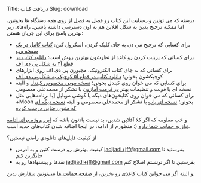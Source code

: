 Title: دریافت کتاب
Slug: download


درسته که می تونین وب‌سایت این کتاب رو فصل به فصل از روی همه دستگاه ها بخونین، اما ممکنه ترجیح بدین به شکل افلاین هم به اون دسترسی داشته باشین. راه‌های زیر بهترین پاسخ برای این جریان هستن:

- برای کسایی که ترجیح می دن به جای کلیک کردن، اسکرول کنن: [کتاب کامل در یک صفحه وب](/all.html)
- برای کسانی که پرینت کردن رو کاغذ از نظرشون بهترین روش است؛ [دانلود کتاب در قطع آ۴ به شکل پی دی اف](/justforfun_persian.pdf)
- برای کسانی که به جای کتاب الکترونیک، مجبورن پی دی اف روی ابزارهای کوچیکشون بخونن؛ [دانلود کتاب در قطع آ۵ کوچیک به شکل پی دی اف](/justforfun_persian_a5.pdf)
- برای کسایی که می خوان روی کیندل بخونن؛ [نسخه موبی مخصوص کیندل](/justforfun_persian.mobi) و البته نسخه ای با فونت و تنظیمات بهتر [در فرمت آمازون](/justforfun_persian.azw3) با تشکر از محمدعلی معصومی
- برای کسانی که می خوان روی کتابخون‌های دیگه یا گوشی موبایل [با برنامه‌هایی مثل +Moon بخونن؛ [نسخه ای پاب](/justforfun_persian.epub) با تشکر از محمدعلی معصومی و البته [نسخه دیگه ای که متین رضایی درست کرده](/justforfun_persian_rtl.epub) 

و خب معلومه که اگر کلا آفلاین شدین، بد نیست یادتون باشه که [این پروژه برای ادامه نیاز به حمایت شما داره](/support.html) (: منظورم از ادامه، در اینجا اضافه شدن کتاب‌های جدید است.

از کیفیت فایل‌های دانلودی راضی نیستین؟ 
* کیفیت بهترش رو درست کنین و به آدرس jadijadi+jff@gmail.com بفرستید تا جایگزین کنم 
* نقدها و پیشنهادها رو به jadijadi+jff@gmail.com بفرستین تا اگر تونستم اصلاح کنم

و البته اگر می خواین کتاب کاغذی رو بخرین، از [صفحه حمایت ها](/support.html) می‌تونین سفارش بدین.